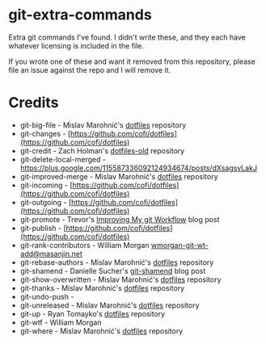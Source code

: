 git-extra-commands
==================

Extra git commands I've found. I didn't write these, and they each have whatever licensing is included in the file.

If you wrote one of these and want it removed from this repository, please file an issue against the repo and I will remove it.

# Credits
* git-big-file - Mislav Marohnić's [dotfiles](https://github.com/mislav/dotfiles) repository
* git-changes - [https://github.com/cofi/dotfiles](https://github.com/cofi/dotfiles)
* git-credit - Zach Holman's [dotfiles-old](https://github.com/markupboy/dotfiles-old) repository
* git-delete-local-merged - https://plus.google.com/115587336092124934674/posts/dXsagsvLakJ
* git-improved-merge - Mislav Marohnić's [dotfiles](https://github.com/mislav/dotfiles) repository
* git-incoming - [https://github.com/cofi/dotfiles](https://github.com/cofi/dotfiles)
* git-outgoing - [https://github.com/cofi/dotfiles](https://github.com/cofi/dotfiles)
* git-promote - Trevor's [Improving My git Workflow](http://hoth.entp.com/2008/11/10/improving-my-git-workflow) blog post
* git-publish - [https://github.com/cofi/dotfiles](https://github.com/cofi/dotfiles)
* git-rank-contributors - William Morgan <wmorgan-git-wt-add@masanjin.net>
* git-rebase-authors - Mislav Marohnić's [dotfiles](https://github.com/mislav/dotfiles) repository
* git-shamend - Danielle Sucher's [git-shamend](http://www.daniellesucher.com/2014/05/08/git-shamend/) blog post
* git-show-overwritten - Mislav Marohnić's [dotfiles](https://github.com/mislav/dotfiles) repository
* git-thanks - Mislav Marohnić's [dotfiles](https://github.com/mislav/dotfiles) repository
* git-undo-push - 
* git-unreleased - Mislav Marohnić's [dotfiles](https://github.com/mislav/dotfiles) repository
* git-up - Ryan Tomayko's [dotfiles](http://github.com/rtomayko/dotfiles) repository
* git-wtf - William Morgan <wmorgan at the masanjin dot nets>
* git-where - Mislav Marohnić's [dotfiles](https://github.com/mislav/dotfiles) repository
